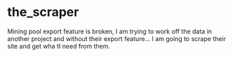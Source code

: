 # the_scraper
Mining pool export feature is broken, I am trying to work off the data in another project and without their export feature... I am going to scrape their site and get wha tI need from them.
